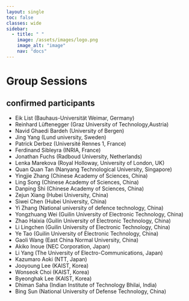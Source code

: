 ```yaml
---
layout: single
toc: false
classes: wide
sidebar:  
  - title: " "   
    image: /assets/images/logo.png
    image_alt: "image"
    nav: "docs"
---
```

# Group Sessions

## confirmed participants

- Eik List (Bauhaus-Universität Weimar, Germany)
- Reinhard Lüftenegger (Graz University of Technology,Austria)
- Navid Ghaedi Bardeh (University of Bergen)
- Jing Yang (Lund university, Sweden)
- Patrick Derbez (Université Rennes 1, France)
- Ferdinand Sibleyra (INRIA, France)
- Jonathan Fuchs	(Radboud University, Netherlands)
- Lenka Marekova (Royal Holloway, University of London, UK)
- Quan Quan Tan (Nanyang Technological University, Singapore)
- Yingjie Zhang (Chinese Academy of Sciences, China)
- Ling Song (Chinese Academy of Sciences, China)
- Danping Shi (Chinese Academy of Sciences, China)
- Zejun Xiang (Hubei University, China)
- Siwei Chen (Hubei University, China)
- Yi Zhang (National university of defence technology, China)
- Yongzhuang Wei	(Guilin University of Electronic Technology, China)
- Zhao  Haixia (Guilin University of Electronic Technology, China)
- Li  Lingchen (Guilin University of Electronic Technology, China)
- Ye  Tao (Guilin University of Electronic Technology, China)
- Gaoli Wang (East China Normal University, China)
- Akiko Inoue (NEC Corporation, Japan)
- Li Yang (The University of Electro-Communications, Japan)
- Kazumaro Aoki (NTT, Japan)
- Jooyoung Lee (KAIST, Korea)
- Wonseok Choi (KAIST, Korea)
- Byeonghak Lee (KAIST, Korea)
- Dhiman Saha (Indian Institute of Technology Bhilai, India)
- Bing Sun (National University of Defense Technology, China)
<!--
## Group 1: Cryptanalysis
- Bill
- Jack

## Group 2: Designs 
- John
- Joe

## Group 3: proofs
- Mike
- Paul
-->